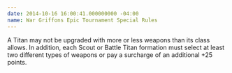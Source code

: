 ```yaml
---
date: 2014-10-16 16:00:41.000000000 -04:00
name: War Griffons Epic Tournament Special Rules
---
```

A Titan may not be upgraded with more or less weapons than its class allows. In addition, each Scout or Battle Titan formation must select at least two different types of weapons or pay a surcharge of an additional +25 points.